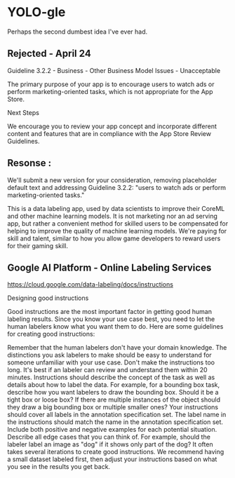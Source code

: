 YOLO-gle
==========

Perhaps the second dumbest idea I've ever had.


Rejected - April 24
---
Guideline 3.2.2 - Business - Other Business Model Issues - Unacceptable


The primary purpose of your app is to encourage users to watch ads or perform marketing-oriented tasks, which is not appropriate for the App Store.

Next Steps

We encourage you to review your app concept and incorporate different content and features that are in compliance with the App Store Review Guidelines.

Resonse :
----

We'll submit a new version for your consideration, removing placeholder default text and addressing Guideline 3.2.2: "users to watch ads or perform marketing-oriented tasks."

This is a data labeling app, used by data scientists to improve their CoreML and other machine learning models. It is not marketing nor an ad serving app, but rather a convenient method for skilled users to be compensated for helping to improve the quality of machine learning models. We're paying for skill and talent, similar to how you allow game developers to reward users for their gaming skill.




Google AI Platform - Online Labeling Services
---

https://cloud.google.com/data-labeling/docs/instructions


Designing good instructions

Good instructions are the most important factor in getting good human labeling results. Since you know your use case best, you need to let the human labelers know what you want them to do. Here are some guidelines for creating good instructions:

Remember that the human labelers don't have your domain knowledge. The distinctions you ask labelers to make should be easy to understand for someone unfamiliar with your use case.
Don't make the instructions too long. It's best if an labeler can review and understand them within 20 minutes.
Instructions should describe the concept of the task as well as details about how to label the data. For example, for a bounding box task, describe how you want labelers to draw the bounding box. Should it be a tight box or loose box? If there are multiple instances of the object should they draw a big bounding box or multiple smaller ones?
Your instructions should cover all labels in the annotation specification set. The label name in the instructions should match the name in the annotation specification set.
Include both positive and negative examples for each potential situation.
Describe all edge cases that you can think of. For example, should the labeler label an image as "dog" if it shows only part of the dog?
It often takes several iterations to create good instructions. We recommend having a small dataset labeled first, then adjust your instructions based on what you see in the results you get back.


